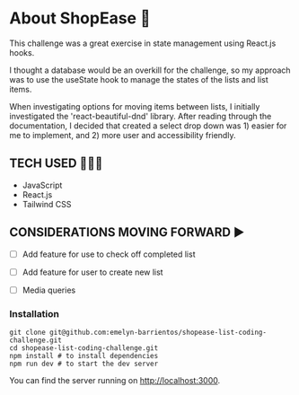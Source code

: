 # About ShopEase 🛒 # 

This challenge was a great exercise in state management using React.js hooks. 

I thought a database would be an overkill for the challenge, so my approach was to use the useState hook to manage the states of the lists and list items.

When investigating options for moving items between lists, I initially investigated the 'react-beautiful-dnd' library. After reading through the documentation, I decided that created a select drop down was 1) easier for me to implement, and 2) more user and accessibility friendly.

## TECH USED 👩🏽‍💻 ##
- JavaScript
- React.js
- Tailwind CSS


## CONSIDERATIONS MOVING FORWARD ▶️ ##
- [ ] Add feature for use to check off completed list
- [ ] Add feature for user to create new list
- [ ] Media queries


### Installation

```
git clone git@github.com:emelyn-barrientos/shopease-list-coding-challenge.git
cd shopease-list-coding-challenge.git
npm install # to install dependencies
npm run dev # to start the dev server
```

You can find the server running on [http://localhost:3000](http://localhost:3000).

